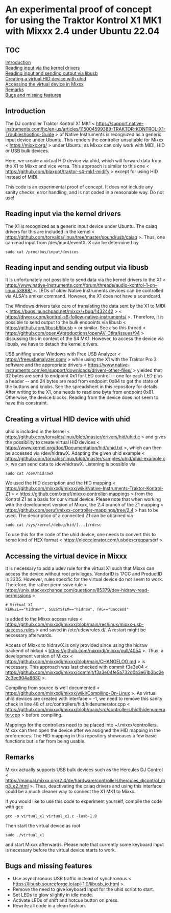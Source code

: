 An experimental proof of concept for using the Traktor Kontrol X1 MK1 with Mixxx 2.4 under Ubuntu 22.04
===

TOC
---
[Introduction](#introduction)  
[Reading input via the kernel drivers](#reading-input-via-the-kernel-drivers)  
[Reading input and sending output via libusb](#reading-input-and-sending-output-via-libusb)  
[Creating a virtual HID device with uhid](#creating-a-virtual-hid-device-with-uhid)  
[Accessing the virtual device in Mixxx](#accessing-the-virtual-device-in-mixxx)  
[Remarks](#remarks)  
[Bugs and missing features](#bugs-and-missing-features)


Introduction
---

The DJ controller Traktor Kontrol X1 MK1 < https://support.native-instruments.com/hc/en-us/articles/115004599389-TRAKTOR-KONTROL-X1-Troubleshooting-Guide > of Native Instruments is recognized as a generic input device under Ubuntu. This renders the controller unsuitable for Mixxx < https://mixxx.org/ > under Ubuntu, as Mixxx can only work with MIDI, HID or USB bulk devices.

Here, we create a virtual HID device via uhid, which will forward data from the X1 to Mixxx and vice versa. This approach is similar to this one < https://github.com/blaxpot/traktor-s4-mk1-midify > except for using HID instead of MIDI.

This code is an experimental proof of concept. It does not include any sanity checks, error handling, and is not coded in a reasonable way. Do not use!



Reading input via the kernel drivers
---

The X1 is recognized as a generic input device under Ubuntu. The caiaq drivers for this are included in the kernel < https://github.com/torvalds/linux/tree/master/sound/usb/caiaq >. Thus, one can read input from /dev/input/eventX. X can be determined by

    sudo cat /proc/bus/input/devices



Reading input and sending output via libusb
---

It is unfortunately not possible to send data via the kernel drivers to the X1 < https://www.native-instruments.com/forum/threads/audio-kontrol-1-on-linux.53898/ >. LEDs of older Native Instruments devices can be controlled via ALSA's amixer command. However, the X1 does not have a soundcard.

The Windows drivers take care of translating the data sent by the X1 to MIDI < https://bugs.launchpad.net/mixxx/+bug/1432442 > < https://djworx.com/kontrol-s8-follow-native-instruments/ >. Therefore, it is possible to send output to the bulk endpoints via libusb < https://github.com/libusb/libusb > or similar. See also this thread < https://github.com/openAVproductions/openAV-Ctlra/issues/94 > discussing this in context of the S4 MK1. However, to access the device via libusb, we have to detach the kernel drivers.

USB sniffing under Windows with Free USB Analyzer < https://freeusbanalyzer.com/ > while using the X1 with the Traktor Pro 3 software and the appropriate drivers < https://www.native-instruments.com/en/support/downloads/drivers-other-files/ > yielded that 32 bytes are send to endpoint 0x1 for LED control -- one for each LED plus a header -- and 24 bytes are read from endpoint 0x84 to get the state of the buttons and knobs. See the spreadsheet in this repository for details. After writing to the X1, one needs to read one byte from endpoint 0x81. Otherwise, the device blocks. Reading from the device does not seem to have this constraint.



Creating a virtual HID device with uhid
---

uhid is included in the kernel < https://github.com/torvalds/linux/blob/master/drivers/hid/uhid.c > and gives the possibility to create virtual HID devices < https://www.kernel.org/doc/Documentation/hid/uhid.txt >, which can then be accessed via /dev/hidrawX. Adapting the given uhid example < https://github.com/torvalds/linux/blob/master/samples/uhid/uhid-example.c >, we can send data to /dev/hidrawX. Listening is possible via

    sudo cat /dev/hidrawX

We used the HID description and the HID mapping < https://github.com/mixxxdj/mixxx/wiki/Native-Instruments-Traktor-Kontrol-Z1 > < https://github.com/xeruf/mixxx-controller-mappings > from the Kontrol Z1 as a basis for our virtual device. Please note that when working with the development version of Mixxx, the 2.4 branch of the Z1 mapping < https://github.com/xeruf/mixxx-controller-mappings/tree/2.4 > has to be used. The description of a connected Z1 can be obtained via

	sudo cat /sys/kernel/debug/hid/[...]/rdesc

To use this for the code of the uhid device, one needs to convert this to some kind of HEX format < https://eleccelerator.com/usbdescreqparser/ >.



Accessing the virtual device in Mixxx
----

It is necessary to add a udev rule for the virtual X1 such that Mixxx can access the device without root privileges. VendorID is 17CC and ProductID is 2305. However, rules specific for the virtual device do not seem to work. Therefore, the rather permissive rule < https://unix.stackexchange.com/questions/85379/dev-hidraw-read-permissions >

    # Virtual X1
    KERNEL=="hidraw*", SUBSYSTEM=="hidraw", TAG+="uaccess"

is added to the Mixxx access rules < https://github.com/mixxxdj/mixxx/blob/main/res/linux/mixxx-usb-uaccess.rules > and saved in /etc/udev/rules.d/. A restart might be necessary afterwards.

Access of Mixxx to hidrawX is only provided since using the hidraw backend of hidapi < https://github.com/mixxxdj/mixxx/pull/4054 >. Thus, a development version of Mixxx < https://github.com/mixxxdj/mixxx/blob/main/CHANGELOG.md > is necessary. This approach was last checked with commit f3a3e04 < https://github.com/mixxxdj/mixxx/commit/f3a3e04fe5a732d0a3e61b3bc2e2c3ec904a8630 >.

Compiling from source is well documented < https://github.com/mixxxdj/mixxx/wiki/Compiling-On-Linux >. As virtual uhid devices are created with interface = -1, we need to remove this sanity check in line 48 of src/controllers/hid/hidenumerator.cpp < https://github.com/mixxxdj/mixxx/blob/main/src/controllers/hid/hidenumerator.cpp > before compiling.

Mappings for the controllers need to be placed into ~/.mixxx/controllers. Mixxx can then open the device after we assigned the HID mapping in the preferences. The HID mapping in this repository showcases a few basic functions but is far from being usable.



Remarks
---

Mixxx actually supports USB bulk devices such as the Hercules DJ Control < https://manual.mixxx.org/2.4/de/hardware/controllers/hercules_djcontrol_mp3_e2.html >. Thus, deactivating the caiaq drivers and using this interface could be a much cleaner way to connect the X1 MK1 to Mixxx.

If you would like to use this code to experiment yourself, compile the code with gcc

    gcc -o virtual_x1 virtual_x1.c -lusb-1.0

Then start the virtual device as root

    sudo ./virtual_x1

and start Mixxx afterwards. Please note that currently some keyboard input is necessary before the virtual device starts to work.



Bugs and missing features
---

* Use asynchronous USB traffic instead of synchronous < https://libusb.sourceforge.io/api-1.0/libusb_io.html >.
* Remove the need to give keyboard input for the uhid script to start.
* Set LEDs to glow slightly in idle mode.
* Activate LEDs of shift and hotcue button on press.
* Rewrite all code in a clean fashion.
